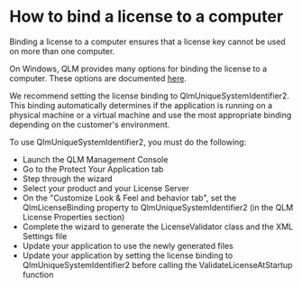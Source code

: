 # How to bind a license to a computer

Binding a license to a computer ensures that a license key cannot be used on more than one computer.

On Windows, QLM provides many options for binding the license to a computer. These options are documented [here](../api-reference/qlmlicense/enums/elicensebinding.md).

We recommend setting the license binding to QlmUniqueSystemIdentifier2. This binding automatically determines if the application is running on a physical machine or a virtual machine and use the most appropriate binding depending on the customer's environment.

To use QlmUniqueSystemIdentifier2, you must do the following:

* Launch the QLM Management Console
* Go to the Protect Your Application tab
* Step through the wizard
* Select your product and your License Server
* On the "Customize Look & Feel and behavior tab", set the QlmLicenseBinding property to QlmUniqueSystemIdentifier2 (in the QLM License Properties section)
* Complete the wizard to generate the LicenseValidator class and the XML Settings file
* Update your application to use the newly generated files
* Update your application by setting the license binding to QlmUniqueSystemIdentifier2 before calling the ValidateLicenseAtStartup function&#x20;
